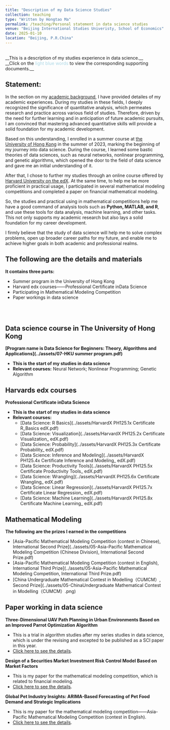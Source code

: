 ```yaml
---
title: "Description of my Data Science Studies"
collection: teaching
type: "Written by Hongtao Ma"
permalink: /teaching/Personal statement in data science studies
venue: "Beijing International Studies Univeristy, School of Economics"
date: 2025-01-10
location: "Beijing, P.R.China"
---
```

<br/>
__This is a description of my studies experience in data science.__ 
<br/>__Click on the <font color=lightblue>light blue words</font> to view the corresponding supporting documents.__

## Statement: 
In the section on my [academic background](https://hongtao021022.github.io/markdown/), I have provided detailes of my academic experiences. During my studies in these fields, I deeply recognized the significance of quantitative analysis, which permeates research and practice across various field of studies. Therefore, driven by the need for further learning and in anticipation of future academic pursuits, I am convinced that mastering advanced quantitative skills will provide a solid foundation for my academic development.

Based on this understanding, I enrolled in a summer course at [the University of Hong Kong](https://datascience.hku.hk/study/summer-programmes-for-ug/) in the summer of 2023, marking the beginning of my journey into data science. During the course, I learned some bastic theories of data sciences, such as neural networks, nonlinear programming, and genetic algorithms, which opened the door to the field of data science and gave me an initial understanding of it.

After that, I chose to further my studies through an online course offered by [Harvard University on the edX](https://www.edx.org/certificates/professional-certificate/harvardx-data-science). At the same time, to help me be more  proficient  in practical usage, I participated in several mathematical modeling competitions and completed a paper on financial mathematical modeling.

So, the studies and practical using in mathematical competitions help me have a good command of analysis tools such as __Python, MATLAB, and R__, and use these tools for data analysis, machine learning, and other tasks. This not only supports my academic research but also lays a solid foundation for my career development.

I firmly believe that the study of data science will help me to solve complex problems, open up broader career paths for my future, and enable me to achieve higher goals in both academic and professional realms.

## The following are the details and materials

  **It contains three parts:**
- Summer program in the University of Hong Kong
- Harvard edx courses——Professional Certificate inData Science
- Participating in Mathematical Modeling Competition
- Paper workings in data science
<br/>
<br/>

## Data science course in The University of Hong Kong
  **[Program name is Data Science for Beginners: Theory, Algorithms and Applications](../assets/07-HKU summer program.pdf)**  
  - __This is the start of my studies in data science__
  - __Relevant courses:__ Neural Network; Nonlinear Programming; Genetic Algorithm


## Harvards edx courses
  **Professional Certificate inData Science**  
- __This is the start of my studies in data science__
- __Relevant courses:__
    - [Data Science: R Basics](../assets/HarvardX PH125.1x Certificate R_Basics edX.pdf)
    - [Data Science: Visualization](../assets/HarvardX PH125.2x Certificate Visualization_ edX.pdf)
    - [Data Science: Probability](../assets/HarvardX PH125.3x Certificate Probability_ edX.pdf)
    - [Data Science: Inference and Modeling](../assets/HarvardX PH125.4x Certificate Inference and Modeling_ edX.pdf)
    - [Data Science: Productivity Tools](../assets/HarvardX PH125.5x Certificate Productivity Tools_ edX.pdf)
    - [Data Science: Wrangling](../assets/HarvardX PH125.6x Certificate Wrangling_ edX.pdf)
    - [Data Science: Linear Regression](../assets/HarvardX PH125.7x Certificate Linear Regression_ edX.pdf)
    - [Data Science: Machine Learning](../assets/HarvardX PH125.8x Certificate Machine Learning_ edX.pdf)


## Mathematical Modeling
  **The following are the prizes I earned in the competitions**  
  - [Asia-Pacific Mathematical Modeling Competition (contest in Chinese), International Second Prize](../assets/05-Asia-Pacific Mathematical Modeling Competition (Chinese Division), International Second Prize.pdf)
  - [Asia-Pacific Mathematical Modeling Competition (contest in English), International Third Prize](../assets/05-Asia-Pacific Mathematical Modeling Competition, International Third Prize.pdf)
  - [China Undergraduate Mathematical Contest in Modelling（CUMCM）, Second Prize](../assets/05-ChinaUndergraduate Mathematical Contest in Modelling（CUMCM）.png)


## Paper working in data science
  **Three-Dimensional UAV Path Planning in Urban Environments Based on an Improved Parrot Optimization Algorithm**  
  - This is a trial in algorithm studies after my series studies in data science, which is under the revising and excepted to be published as a SCI paper in this year.
  - [Click here to see the details](https://hongtao021022.github.io/publication/Three-Dimensional%20UAV%20Path%20Planning%20in%20Urban%20EnvironmentsBased).


  **Design of a Securities Market Investment Risk Control Model Based on Market Factors**  
  - This is my paper for the mathematical modeling competition, which is related to financial modeling.
  - [Click here to see the details](https://hongtao021022.github.io/publication/Financial%20Mathematical%20Modeling%20Paper).


  **Global Pet Industry Insights: ARIMA-Based Forecasting of Pet Food Demand and Strategic Implications**  
  - This is my paper for the mathematical modeling competition——Asia-Pacific Mathematical Modeling Competition (contest in English).
  - [Click here to see the details](https://hongtao021022.github.io/publication/Global%20Pet%20Industry%20Insights%20ARIMA-Based%20Forecasting%20of%20Pet%20Food%20Demand).
